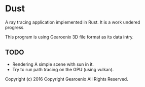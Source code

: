 # Dust
A ray tracing application implemented in Rust.
It is a work undered progress.

This program is using Gearoenix 3D file format as its data intry.

## TODO
* Rendering A simple scene with sun in it.
* Try to run path tracing on the GPU (using vulkan).

Copyright (c) 2016 Copyright Gearoenix All Rights Reserved.
